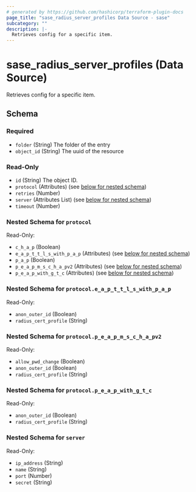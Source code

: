 ```yaml
---
# generated by https://github.com/hashicorp/terraform-plugin-docs
page_title: "sase_radius_server_profiles Data Source - sase"
subcategory: ""
description: |-
  Retrieves config for a specific item.
---
```


# sase_radius_server_profiles (Data Source)

Retrieves config for a specific item.



<!-- schema generated by tfplugindocs -->
## Schema

### Required

- `folder` (String) The folder of the entry
- `object_id` (String) The uuid of the resource

### Read-Only

- `id` (String) The object ID.
- `protocol` (Attributes) (see [below for nested schema](#nestedatt--protocol))
- `retries` (Number)
- `server` (Attributes List) (see [below for nested schema](#nestedatt--server))
- `timeout` (Number)

<a id="nestedatt--protocol"></a>
### Nested Schema for `protocol`

Read-Only:

- `c_h_a_p` (Boolean)
- `e_a_p_t_t_l_s_with_p_a_p` (Attributes) (see [below for nested schema](#nestedatt--protocol--e_a_p_t_t_l_s_with_p_a_p))
- `p_a_p` (Boolean)
- `p_e_a_p_m_s_c_h_a_pv2` (Attributes) (see [below for nested schema](#nestedatt--protocol--p_e_a_p_m_s_c_h_a_pv2))
- `p_e_a_p_with_g_t_c` (Attributes) (see [below for nested schema](#nestedatt--protocol--p_e_a_p_with_g_t_c))

<a id="nestedatt--protocol--e_a_p_t_t_l_s_with_p_a_p"></a>
### Nested Schema for `protocol.e_a_p_t_t_l_s_with_p_a_p`

Read-Only:

- `anon_outer_id` (Boolean)
- `radius_cert_profile` (String)


<a id="nestedatt--protocol--p_e_a_p_m_s_c_h_a_pv2"></a>
### Nested Schema for `protocol.p_e_a_p_m_s_c_h_a_pv2`

Read-Only:

- `allow_pwd_change` (Boolean)
- `anon_outer_id` (Boolean)
- `radius_cert_profile` (String)


<a id="nestedatt--protocol--p_e_a_p_with_g_t_c"></a>
### Nested Schema for `protocol.p_e_a_p_with_g_t_c`

Read-Only:

- `anon_outer_id` (Boolean)
- `radius_cert_profile` (String)



<a id="nestedatt--server"></a>
### Nested Schema for `server`

Read-Only:

- `ip_address` (String)
- `name` (String)
- `port` (Number)
- `secret` (String)


